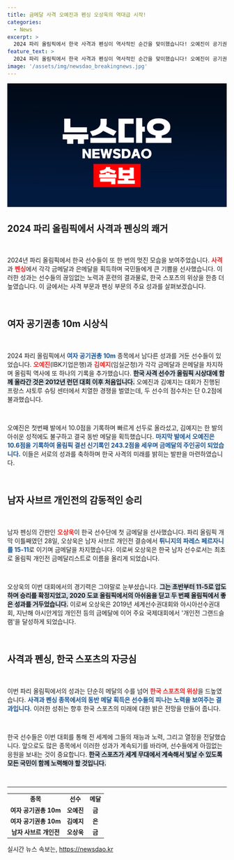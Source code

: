 ```yaml
---
title: 금메달 사격 오예진과 펜싱 오상욱의 역대급 시작!
categories:
  - News
excerpt: >
  2024 파리 올림픽에서 한국 사격과 펜싱이 역사적인 순간을 맞이했습니다! 오예진이 공기권총 10m에서 금메달을, 김예지가 은메달을 동반 획득하며 시상대에 올랐고, 오상욱은 남자 사브르 개인전에서 첫 금메달을 차지해 전율을 안겼습니다!
feature_text: >
  2024 파리 올림픽에서 한국 사격과 펜싱이 역사적인 순간을 맞이했습니다! 오예진이 공기권총 10m에서 금메달을, 김예지가 은메달을 동반 획득하며 시상대에 올랐고, 오상욱은 남자 사브르 개인전에서 첫 금메달을 차지해 전율을 안겼습니다!
image: '/assets/img/newsdao_breakingnews.jpg'
---
```


<p><img src="/assets/img/newsdao_breakingnews.jpg" alt="firstkoreanews 속보" /></p>

<h2 data-ke-size="size26">2024 파리 올림픽에서 사격과 펜싱의 쾌거</h2>

<p data-ke-size="size16">&nbsp;</p>

<p>2024년 파리 올림픽에서 한국 선수들이 또 한 번의 멋진 모습을 보여주었습니다. <b><span style="color: #ee2323;">사격</span></b>과 <b><span style="color: #ee2323;">펜싱</span></b>에서 각각 금메달과 은메달을 획득하며 국민들에게 큰 기쁨을 선사했습니다. 이러한 성과는 선수들의 끊임없는 노력과 훈련의 결과물로, 한국 스포츠의 위상을 한층 더 높였습니다. 이 글에서는 사격 부문과 펜싱 부문의 주요 성과를 살펴보겠습니다.</p>

<p data-ke-size="size16">&nbsp;</p>

<h2 data-ke-size="size26">여자 공기권총 10m 시상식</h2>

<p data-ke-size="size16">&nbsp;</p>

<p>2024 파리 올림픽에서 <b><span style="color: #1a5490;">여자 공기권총 10m</span></b> 종목에서 남다른 성과를 거둔 선수들이 있었습니다. <b><span style="color: #ee2323;">오예진</span></b>(IBK기업은행)과 <b><span style="color: #ee2323;">김예지</span></b>(임실군청)가 각각 금메달과 은메달을 차지하며 올림픽 역사에 또 하나의 기록을 추가했습니다. <b><span style="background-color: #21538527;">한국 사격 선수가 올림픽 시상대에 함께 올라간 것은 2012년 런던 대회 이후 처음입니다.</span></b> 오예진과 김예지는 대회가 진행된 프랑스 샤토루 슈팅 센터에서 치열한 경쟁을 벌였는데, 두 선수의 점수차는 단 0.2점에 불과했습니다.</p>

<p data-ke-size="size16">&nbsp;</p>

<p>오예진은 첫번째 발에서 10.0점을 기록하며 빠르게 선두로 올라섰고, 김예지는 한 발의 아쉬운 성적에도 불구하고 결국 동반 메달을 획득했습니다. <b><span style="color: #1a5490;">마지막 발에서 오예진은 10.6점을 기록하여 올림픽 결선 신기록인 243.2점을 세우며 금메달의 주인공이 되었습니다.</span></b> 이들은 서로의 성과를 축하하며 한국 사격의 미래를 밝히는 발판을 마련하였습니다.</p>

<p data-ke-size="size16">&nbsp;</p>

<h2 data-ke-size="size26">남자 사브르 개인전의 감동적인 승리</h2>

<p data-ke-size="size16">&nbsp;</p>

<p>남자 펜싱의 간판인 <b><span style="color: #ee2323;">오상욱</span></b>이 한국 선수단에 첫 금메달을 선사했습니다. 파리 올림픽 개막 이틀째였던 28일, 오상욱은 남자 사브르 개인전 결승에서 <b><span style="color: #1a5490;">튀니지의 파레스 페르자니를 15-11</span></b>로 이기며 금메달을 차지했습니다. 이로써 오상욱은 한국 남자 선수로서는 최초로 올림픽 개인전 금메달리스트로 이름을 올리게 되었습니다.</p>

<p data-ke-size="size16">&nbsp;</p>

<p>오상욱의 이번 대회에서의 경기력은 그야말로 눈부셨습니다. <b><span style="background-color: #21538527;">그는 초반부터 11-5로 압도하며 승리를 확정지었고, 2020 도쿄 올림픽에서의 아쉬움을 딛고 두 번째 올림픽에서 좋은 성과를 거두었습니다.</span></b> 이로써 오상욱은 2019년 세계선수권대회와 아시아선수권대회, 지난해 아시안게임 개인전 등의 금메달에 이어 주요 국제대회에서 '개인전 그랜드슬램'을 달성하게 되었습니다.</p>

<p data-ke-size="size16">&nbsp;</p>

<h2 data-ke-size="size26">사격과 펜싱, 한국 스포츠의 자긍심</h2>

<p data-ke-size="size16">&nbsp;</p>

<p>이번 파리 올림픽에서의 성과는 단순히 메달의 수를 넘어 <b><span style="color: #ee2323;">한국 스포츠의 위상</span></b>을 드높였습니다. <b><span style="color: #1a5490;">사격과 펜싱 종목에서의 동반 메달 획득은 선수들의 피나는 노력을 보여주는 결과입니다.</span></b> 이러한 성취는 향후 한국 스포츠의 미래에 대한 밝은 전망을 만들어 줍니다.</p>

<p data-ke-size="size16">&nbsp;</p>

<p>한국 선수들은 이번 대회를 통해 전 세계에 그들의 재능과 노력, 그리고 열정을 전달했습니다. 앞으로도 많은 종목에서 이러한 성과가 계속되기를 바라며, 선수들에게 아낌없는 응원을 보내는 것이 중요합니다. <b><span style="background-color: #21538527;">한국 스포츠가 세계 무대에서 계속해서 빛날 수 있도록 모든 국민이 함께 노력해야 할 것입니다.</span></b></p>

<p data-ke-size="size16">&nbsp;</p>

<hr>

<table style="width: 100%; border-collapse: collapse;">
<tr>
<td style="text-align: center; height: 17px;"><b>종목</b></td>
<td style="text-align: center; height: 17px;"><b>선수</b></td>
<td style="text-align: center; height: 17px;"><b>메달</b></td>
</tr>
<tr>
<td style="text-align: center; height: 17px;"><b>여자 공기권총 10m</b></td>
<td style="text-align: center; height: 17px;"><b>오예진</b></td>
<td style="text-align: center; height: 17px;"><b>금</b></td>
</tr>
<tr>
<td style="text-align: center; height: 17px;"><b>여자 공기권총 10m</b></td>
<td style="text-align: center; height: 17px;"><b>김예지</b></td>
<td style="text-align: center; height: 17px;"><b>은</b></td>
</tr>
<tr>
<td style="text-align: center; height: 17px;"><b>남자 사브르 개인전</b></td>
<td style="text-align: center; height: 17px;"><b>오상욱</b></td>
<td style="text-align: center; height: 17px;"><b>금</b></td>
</tr>
</table>
실시간 뉴스 속보는, <a href="https://newsdao.kr" rel="dofollow">https://newsdao.kr</a>


